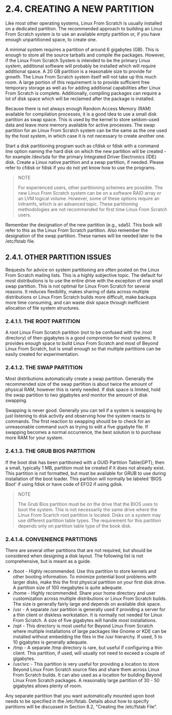 # 2.4. CREATING A NEW PARTITION

Like most other operating systems, Linux From Scratch is usually installed on a dedicated partition. The recommended approach to building an Linux From Scratch system is to use an available empty partition or, if you have enough unpartitioned space, to create one.

A minimal system requires a partition of around 6 gigabytes (GB). This is enough to store all the source tarballs and compile the packages. However, if the Linux From Scratch System is intended to be the primary Linux system, additional software will probably be installed which will require additional space. A 20 GB partition is a reasonable size to provide for growth. The Linux From Scratch system itself will not take up this much room. A large portion of this requirement is to provide sufficient free temporary storage as well as for adding additional capabilities after Linux From Scratch is complete. Additionally, compiling packages can require a lot of disk space which will be reclaimed after the package is installed.

Because there is not always enough Random Access Memory (RAM) available for compilation processes, it is a good idea to use a small disk partition as swap space. This is used by the kernel to store seldom-used data and leave more memory available for active processes. The swap partition for an Linux From Scratch system can be the same as the one used by the host system, in which case it is not necessary to create another one.

Start a disk partitioning program such as cfdisk or fdisk with a command line option naming the hard disk on which the new partition will be created - for example /dev/sda for the primary Integrated Driver Electronics (IDE) disk. Create a Linux native partition and a swap partition, if needed. Please refer to cfdisk or fdisk if you do not yet know how to use the programs.

> NOTE
>
> For experienced users, other partitioning schemes are possible. The new Linux From Scratch system can be on a software RAID array or an LVM logical volume.
> However, some of these options require an initramfs, which is an advanced topic. These partitioning methodologies are not recommended for first time Linux From Scratch users.

Remember the designation of the new partition (e.g., sda5). This book will refer to this as the Linux From Scratch partition. Also remember the designation of the swap partition. These names will be needed later to the /etc/fstab file.

## 2.4.1. OTHER PARTITION ISSUES

Requests for advice on system partitioning are often posted on the Linux From Scratch mailing lists. This is a highly subjective topic. The default for most distributions is to use the entire drive with the exception of one small swap partition. This is not optimal for Linux From Scratch for several reasons. It reduces flexibility, makes sharing of data across multiple distributions or Linux From Scratch builds more difficult, make backups more time consuming, and can waste disk space through inefficient allocation of file system structures.

### 2.4.1.1. THE ROOT PARTITION

A root Linux From Scratch partition (not to be confused with the /root directory) of then gigabytes is a good compromise for most systems. It provides enough space to build Linux From Scratch and most of Beyond Linux From Scratch, but is small enough so that multiple partitions can be easily created for experimentation.

### 2.4.1.2. THE SWAP PARTITION

Most distributions automatically create a swap partition. Generally the recommended size of the swap partition is about twice the amount of physical RAM, however this is rarely needed. If disk space is limited, hold the swap partition to two gigabytes and monitor the amount of disk swapping.

Swapping is never good. Generally you can tell if a system is swapping by just listening to disk activity and observing how the system reacts to commands. The first reaction to swapping should be to check for an unreasonable command such as trying to edit a five gigabyte file. If swapping becomes a normal occurrence, the best solution is to purchase more RAM for your system.

### 2.4.1.3. THE GRUB BIOS PARTITION

If the boot disk has been partitioned with a GUID Partition Table(GPT), then a small, typically 1 MB, partition must be created if it does not already exist. This partition is not formatted, but must be available for GRUB to use during installation of the boot loader. This partition will normally be labeled 'BIOS Boot' if using fdisk or have code of EFO2 if using gdisk.

> NOTE
>
> The Grub Bios partition must be on the drive that the BIOS uses to boot the system. This is not necessarily the same drive where the Linux From Scartch root partition is located. Disks on a system may use different partition table types. The requirement for this partition depends only on partition table type of the book disk.

### 2.4.1.4. CONVENIENCE PARTITIONS

There are several other partitions that are not required, but should be considered when designing a disk layout. The following list is not comprehensive, but is meant as a guide.

- /boot - Highly recommended. Use this partition to store kernels and other booting information. To minimize potential boot problems with larger disks, make this the first physical partition on your first disk drive. A partition size of 100 megabytes is quite adequate.
- /home - Highly recommended. Share your home directory and user customization across multiple distributions or Linux From Scratch builds. The size is generally fairly large and depends on available disk space.
- /usr - A separate /usr partition is generally used if providing a server for a thin client or diskless workstation. It is normally not needed for Linux From Scratch. A size of five gigabytes will handle most installations.
- /opt - This directory is most useful for Beyond Linux From Scratch where multiple installations of large packages like Gnome or KDE can be installed without embedding the files in the /usr hierarchy. If used, 5 to 10 gigabytes is generally adequate.
- /tmp - A separate /tmp directory is rare, but useful if configuring a thin client. This partition, if used, will usually not need to exceed a couple of gigabytes.
- /usr/src - This partition is very useful for providing a location to store Beyond Linux From Scratch source files and share them across Linux From Scratch builds. It can also used as a location for building Beyond Linux From Scratch packages. A reasonably large partition of 30 - 50 gigabytes allows plenty of room.

Any separate partition that you want automatically mounted upon boot needs to be specified in the /etc/fstab. Details about how to specify partitions will be discussed in Section 8.2, "Creating the /etc/fstab File".

